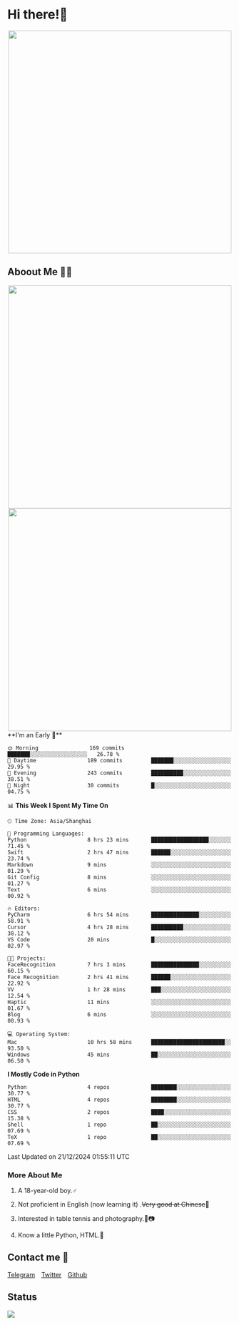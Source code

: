 # Hi there!🎉

<div align=center><img src="https://count.getloli.com/get/@Cicada000?theme=moebooru" width=500px></div>

## Aboout Me 👀💦

<div align=center>
<img src="https://github-readme-stats.vercel.app/api?username=Cicada000&show_icons=true&theme=tokyonight" width=500px>
<br>
<img src="https://github-readme-stats.vercel.app/api/top-langs/?username=Cicada000&show_icons=true&theme=tokyonight&layout=compact" width=500px>
</div>
<!--START_SECTION:waka-->
**I'm an Early 🐤** 

```text
🌞 Morning                169 commits         ███████░░░░░░░░░░░░░░░░░░   26.78 % 
🌆 Daytime                189 commits         ███████░░░░░░░░░░░░░░░░░░   29.95 % 
🌃 Evening                243 commits         ██████████░░░░░░░░░░░░░░░   38.51 % 
🌙 Night                  30 commits          █░░░░░░░░░░░░░░░░░░░░░░░░   04.75 % 
```


📊 **This Week I Spent My Time On** 

```text
🕑︎ Time Zone: Asia/Shanghai

💬 Programming Languages: 
Python                   8 hrs 23 mins       ██████████████████░░░░░░░   71.45 % 
Swift                    2 hrs 47 mins       ██████░░░░░░░░░░░░░░░░░░░   23.74 % 
Markdown                 9 mins              ░░░░░░░░░░░░░░░░░░░░░░░░░   01.29 % 
Git Config               8 mins              ░░░░░░░░░░░░░░░░░░░░░░░░░   01.27 % 
Text                     6 mins              ░░░░░░░░░░░░░░░░░░░░░░░░░   00.92 % 

🔥 Editors: 
PyCharm                  6 hrs 54 mins       ███████████████░░░░░░░░░░   58.91 % 
Cursor                   4 hrs 28 mins       ██████████░░░░░░░░░░░░░░░   38.12 % 
VS Code                  20 mins             █░░░░░░░░░░░░░░░░░░░░░░░░   02.97 % 

🐱‍💻 Projects: 
FaceRecognition          7 hrs 3 mins        ███████████████░░░░░░░░░░   60.15 % 
Face Recognition         2 hrs 41 mins       ██████░░░░░░░░░░░░░░░░░░░   22.92 % 
VV                       1 hr 28 mins        ███░░░░░░░░░░░░░░░░░░░░░░   12.54 % 
Haptic                   11 mins             ░░░░░░░░░░░░░░░░░░░░░░░░░   01.67 % 
Blog                     6 mins              ░░░░░░░░░░░░░░░░░░░░░░░░░   00.93 % 

💻 Operating System: 
Mac                      10 hrs 58 mins      ███████████████████████░░   93.50 % 
Windows                  45 mins             ██░░░░░░░░░░░░░░░░░░░░░░░   06.50 % 
```

**I Mostly Code in Python** 

```text
Python                   4 repos             ████████░░░░░░░░░░░░░░░░░   30.77 % 
HTML                     4 repos             ████████░░░░░░░░░░░░░░░░░   30.77 % 
CSS                      2 repos             ████░░░░░░░░░░░░░░░░░░░░░   15.38 % 
Shell                    1 repo              ██░░░░░░░░░░░░░░░░░░░░░░░   07.69 % 
TeX                      1 repo              ██░░░░░░░░░░░░░░░░░░░░░░░   07.69 % 
```




 Last Updated on 21/12/2024 01:55:11 UTC
<!--END_SECTION:waka-->

### More About Me

1. A 18-year-old boy.♂

2. Not proficient in English (now learning it) .~~Very good at Chinese~~🤣

3. Interested in table tennis and photography.🏓📷

4. Know a little Python, HTML.🐍


## Contact me 💬

[Telegram](https://t.me/CicadaLYW)&emsp;[Twitter](https://twitter.com/Cicada0001)&emsp;[Github](https://github.com/Cicada000)

## Status
<img src="https://weather-icon.journeyad.repl.co/@hangzhou?v=1" align="left">







